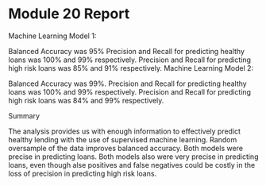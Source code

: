 # Module 20 Report 

Machine Learning Model 1:

Balanced Accuracy was 95%
Precision and Recall for predicting healthy loans was 100% and 99% respectively.
Precision and Recall for predicting high risk loans was 85% and 91% respectively.
Machine Learning Model 2:

Balanced Accuracy was 99%.
Precision and Recall for predicting healthy loans was 100% and 99% respectively.
Precision and Recall for predicting high risk loans was 84% and 99% respectively.


Summary

The analysis provides us with enough information to effectively predict healthy lending with the use of supervised machine learning. Random oversample of the data improves balanced accuracy. Both models were precise in predicting loans. Both models also were very precise in predicting loans, even though alse positives and false negatives could be costly in the loss of precision in predicting high risk loans.
